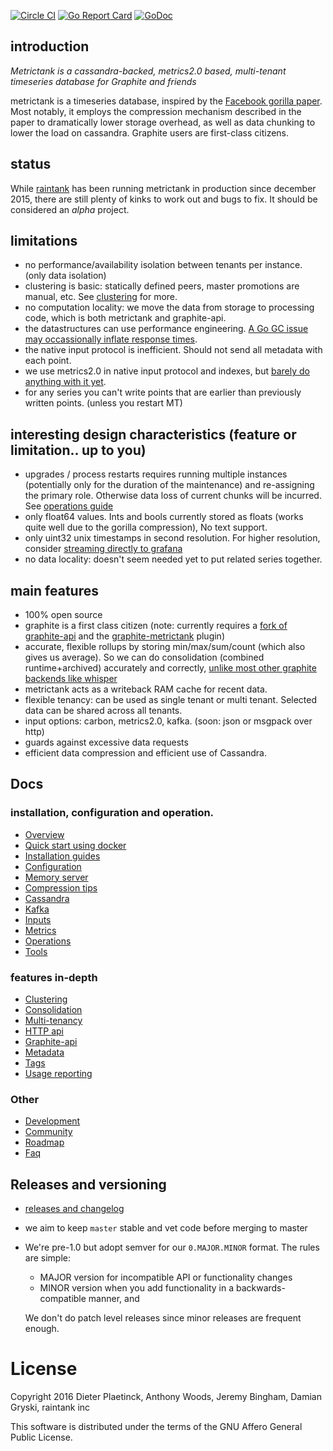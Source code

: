[![Circle CI](https://circleci.com/gh/raintank/metrictank.svg?style=shield)](https://circleci.com/gh/raintank/metrictank)
[![Go Report Card](https://goreportcard.com/badge/github.com/raintank/metrictank)](https://goreportcard.com/report/github.com/raintank/metrictank)
[![GoDoc](https://godoc.org/github.com/raintank/metrictank?status.svg)](https://godoc.org/github.com/raintank/metrictank)


## introduction
*Metrictank is a cassandra-backed, metrics2.0 based, multi-tenant timeseries database for Graphite and friends*

metrictank is a timeseries database, inspired by the [Facebook gorilla paper](http://www.vldb.org/pvldb/vol8/p1816-teller.pdf).
Most notably, it employs the compression mechanism described in the paper to dramatically lower storage overhead,
as well as data chunking to lower the load on cassandra.  Graphite users are first-class citizens.

## status

While [raintank](http://raintank.io) has been running metrictank in production since december 2015, there are still plenty of kinks to work out
and bugs to fix.  It should be considered an *alpha* project.

## limitations

* no performance/availability isolation between tenants per instance. (only data isolation)
* clustering is basic: statically defined peers, master promotions are manual, etc. See [clustering](https://github.com/raintank/metrictank/blob/master/docs/clustering.md) for more.
* no computation locality: we move the data from storage to processing code, which is both metrictank and graphite-api.
* the datastructures can use performance engineering.   [A Go GC issue may occassionally inflate response times](https://github.com/golang/go/issues/14812).
* the native input protocol is inefficient.  Should not send all metadata with each point.
* we use metrics2.0 in native input protocol and indexes, but [barely do anything with it yet](https://github.com/raintank/metrictank/blob/master/docs/tags.md).
* for any series you can't write points that are earlier than previously written points. (unless you restart MT)

## interesting design characteristics (feature or limitation.. up to you)

* upgrades / process restarts requires running multiple instances (potentially only for the duration of the maintenance) and re-assigning the primary role.
Otherwise data loss of current chunks will be incurred.  See [operations guide](https://github.com/raintank/metrictank/blob/master/docs/operations.md)
* only float64 values. Ints and bools currently stored as floats (works quite well due to the gorilla compression),
  No text support.
* only uint32 unix timestamps in second resolution.   For higher resolution, consider [streaming directly to grafana](https://blog.raintank.io/using-grafana-with-intels-snap-for-ad-hoc-metric-exploration/)
* no data locality: doesn't seem needed yet to put related series together.

## main features

* 100% open source
* graphite is a first class citizen (note: currently requires a [fork of graphite-api](https://github.com/raintank/graphite-api/)
  and the [graphite-metrictank](https://github.com/raintank/graphite-metrictank) plugin)
* accurate, flexible rollups by storing min/max/sum/count (which also gives us average).
So we can do consolidation (combined runtime+archived) accurately and correctly,
[unlike most other graphite backends like whisper](https://blog.raintank.io/25-graphite-grafana-and-statsd-gotchas/#runtime.consolidation)
* metrictank acts as a writeback RAM cache for recent data.
* flexible tenancy: can be used as single tenant or multi tenant. Selected data can be shared across all tenants.
* input options: carbon, metrics2.0, kafka. (soon: json or msgpack over http)
* guards against excessive data requests
* efficient data compression and efficient use of Cassandra.

## Docs

### installation, configuration and operation.

* [Overview](https://github.com/raintank/metrictank/blob/master/docs/overview.md)
* [Quick start using docker](https://github.com/raintank/metrictank/blob/master/docs/quick-start-docker.md)
* [Installation guides](https://github.com/raintank/metrictank/blob/master/docs/installation.md)
* [Configuration](https://github.com/raintank/metrictank/blob/master/docs/config.md)
* [Memory server](https://github.com/raintank/metrictank/blob/master/docs/memory-server.md)
* [Compression tips](https://github.com/raintank/metrictank/blob/master/docs/compression-tips.md)
* [Cassandra](https://github.com/raintank/metrictank/blob/master/docs/cassandra.md)
* [Kafka](https://github.com/raintank/metrictank/blob/master/docs/kafka.md)
* [Inputs](https://github.com/raintank/metrictank/blob/master/docs/inputs.md)
* [Metrics](https://github.com/raintank/metrictank/blob/master/docs/metrics.md)
* [Operations](https://github.com/raintank/metrictank/blob/master/docs/operations.md)
* [Tools](https://github.com/raintank/metrictank/blob/master/docs/tools.md)

### features in-depth

* [Clustering](https://github.com/raintank/metrictank/blob/master/docs/clustering.md)
* [Consolidation](https://github.com/raintank/metrictank/blob/master/docs/consolidation.md)
* [Multi-tenancy](https://github.com/raintank/metrictank/blob/master/docs/multi-tenancy.md)
* [HTTP api](https://github.com/raintank/metrictank/blob/master/docs/http-api.md)
* [Graphite-api](https://github.com/raintank/metrictank/blob/master/docs/graphite-api.md)
* [Metadata](https://github.com/raintank/metrictank/blob/master/docs/metadata.md)
* [Tags](https://github.com/raintank/metrictank/blob/master/docs/tags.md)
* [Usage reporting](https://github.com/raintank/metrictank/blob/master/docs/usage-reporting.md)

### Other

* [Development](https://github.com/raintank/metrictank/blob/master/docs/development.md)
* [Community](https://github.com/raintank/metrictank/blob/master/docs/community.md)
* [Roadmap](https://github.com/raintank/metrictank/blob/master/docs/roadmap.md)
* [Faq](https://github.com/raintank/metrictank/blob/master/docs/faq.md)

## Releases and versioning

* [releases and changelog](https://github.com/raintank/metrictank/releases)
* we aim to keep `master` stable and vet code before merging to master
* We're pre-1.0 but adopt semver for our `0.MAJOR.MINOR` format. The rules are simple:
  * MAJOR version for incompatible API or functionality changes
  * MINOR version when you add functionality in a backwards-compatible manner, and

  We don't do patch level releases since minor releases are frequent enough.


License
=======

Copyright 2016 Dieter Plaetinck, Anthony Woods, Jeremy Bingham, Damian Gryski, raintank inc

This software is distributed under the terms of the GNU Affero General Public License.
